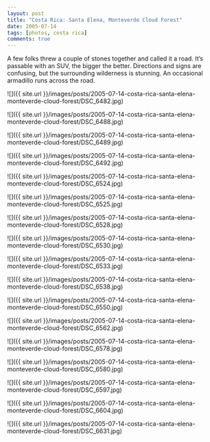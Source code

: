 ```yaml
---
layout: post
title: "Costa Rica: Santa Elena, Monteverde Cloud Forest"
date: 2005-07-14
tags: [photos, costa rica]
comments: true
---
```

A few folks threw a couple of stones together and called it a road. It’s passable with an SUV, the bigger the better. Directions and signs are confusing, but the surrounding wilderness is stunning. An occasional armadillo runs across the road.

![]({{ site.url }}/images/posts/2005-07-14-costa-rica-santa-elena-monteverde-cloud-forest/DSC_6482.jpg)

![]({{ site.url }}/images/posts/2005-07-14-costa-rica-santa-elena-monteverde-cloud-forest/DSC_6488.jpg)

![]({{ site.url }}/images/posts/2005-07-14-costa-rica-santa-elena-monteverde-cloud-forest/DSC_6489.jpg)

![]({{ site.url }}/images/posts/2005-07-14-costa-rica-santa-elena-monteverde-cloud-forest/DSC_6492.jpg)

![]({{ site.url }}/images/posts/2005-07-14-costa-rica-santa-elena-monteverde-cloud-forest/DSC_6524.jpg)

![]({{ site.url }}/images/posts/2005-07-14-costa-rica-santa-elena-monteverde-cloud-forest/DSC_6525.jpg)

![]({{ site.url }}/images/posts/2005-07-14-costa-rica-santa-elena-monteverde-cloud-forest/DSC_6528.jpg)

![]({{ site.url }}/images/posts/2005-07-14-costa-rica-santa-elena-monteverde-cloud-forest/DSC_6530.jpg)

![]({{ site.url }}/images/posts/2005-07-14-costa-rica-santa-elena-monteverde-cloud-forest/DSC_6533.jpg)

![]({{ site.url }}/images/posts/2005-07-14-costa-rica-santa-elena-monteverde-cloud-forest/DSC_6538.jpg)

![]({{ site.url }}/images/posts/2005-07-14-costa-rica-santa-elena-monteverde-cloud-forest/DSC_6550.jpg)

![]({{ site.url }}/images/posts/2005-07-14-costa-rica-santa-elena-monteverde-cloud-forest/DSC_6562.jpg)

![]({{ site.url }}/images/posts/2005-07-14-costa-rica-santa-elena-monteverde-cloud-forest/DSC_6578.jpg)

![]({{ site.url }}/images/posts/2005-07-14-costa-rica-santa-elena-monteverde-cloud-forest/DSC_6580.jpg)

![]({{ site.url }}/images/posts/2005-07-14-costa-rica-santa-elena-monteverde-cloud-forest/DSC_6597.jpg)

![]({{ site.url }}/images/posts/2005-07-14-costa-rica-santa-elena-monteverde-cloud-forest/DSC_6604.jpg)

![]({{ site.url }}/images/posts/2005-07-14-costa-rica-santa-elena-monteverde-cloud-forest/DSC_6631.jpg)
